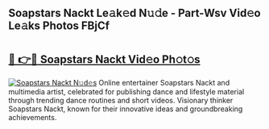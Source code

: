 ## Soapstars Nackt Le𝚊k𝚎d N𝚞𝚍e - Part-Wsv Vid𝚎o Le𝚊ks Photos FBjCf

# <h2><a href="http://fb809z2.evod.top/?m=Soapstars+Nackt">🔗 👉🔴 Soapstars Nackt Vid𝚎o Ph𝚘t𝚘s</a></h2>

[![Soapstars Nackt N𝚞d𝚎s](https://i.imgur.com/8V9OHl7.gif)](http://fb809z2.evod.top/?m=Soapstars+Nackt)
Online entertainer Soapstars Nackt and multimedia artist, celebrated for publishing dance and lifestyle material through trending dance routines and short videos. Visionary thinker Soapstars Nackt, known for their innovative ideas and groundbreaking achievements. 
